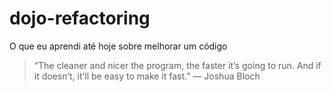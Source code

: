 # dojo-refactoring
O que eu aprendi até hoje sobre melhorar um código

>“The cleaner and nicer the program, the faster it’s going to run. And if it doesn’t, it’ll be easy to make it fast.”
— Joshua Bloch
